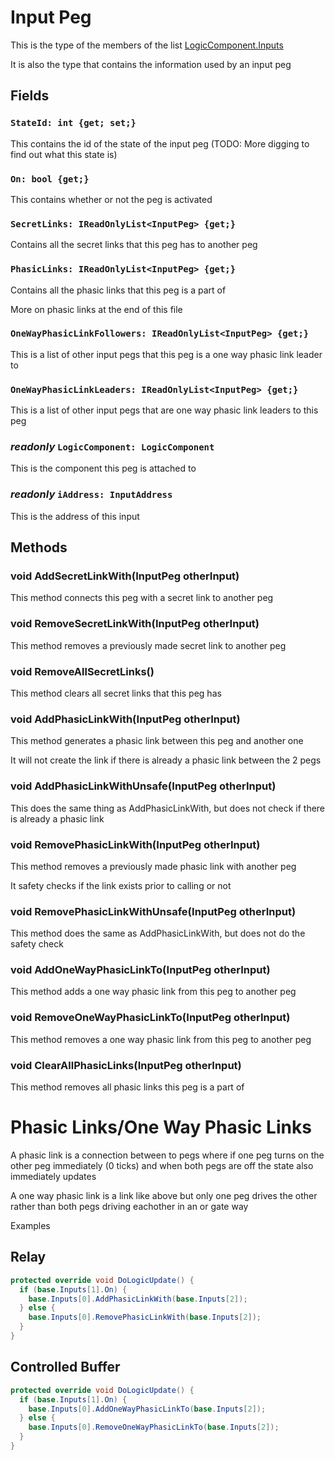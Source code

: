 # Input Peg
This is the type of the members of the list [LogicComponent.Inputs](CS-LogicComponent.md#Inputs)

It is also the type that contains the information used by an input peg
## Fields
### `StateId: int {get; set;}`
This contains the id of the state of the input peg (TODO: More digging to find out what this state is)
### `On: bool {get;}`
This contains whether or not the peg is activated
### `SecretLinks: IReadOnlyList<InputPeg> {get;}`
Contains all the secret links that this peg has to another peg
### `PhasicLinks: IReadOnlyList<InputPeg> {get;}`
Contains all the phasic links that this peg is a part of

More on phasic links at the end of this file
### `OneWayPhasicLinkFollowers: IReadOnlyList<InputPeg> {get;}`
This is a list of other input pegs that this peg is a one way phasic link leader to
### `OneWayPhasicLinkLeaders: IReadOnlyList<InputPeg> {get;}`
This is a list of other input pegs that are one way phasic link leaders to this peg
### *readonly* `LogicComponent: LogicComponent`
This is the component this peg is attached to
### *readonly* `iAddress: InputAddress`
This is the address of this input
## Methods
### void AddSecretLinkWith(InputPeg otherInput)
This method connects this peg with a secret link to another peg
### void RemoveSecretLinkWith(InputPeg otherInput)
This method removes a previously made secret link to another peg
### void RemoveAllSecretLinks()
This method clears all secret links that this peg has
### void AddPhasicLinkWith(InputPeg otherInput)
This method generates a phasic link between this peg and another one

It will not create the link if there is already a phasic link between the 2 pegs
### void AddPhasicLinkWithUnsafe(InputPeg otherInput)
This does the same thing as AddPhasicLinkWith, but does not check if there is already a phasic link
### void RemovePhasicLinkWith(InputPeg otherInput)
This method removes a previously made phasic link with another peg

It safety checks if the link exists prior to calling or not
### void RemovePhasicLinkWithUnsafe(InputPeg otherInput)
This method does the same as AddPhasicLinkWith, but does not do the safety check
### void AddOneWayPhasicLinkTo(InputPeg otherInput)
This method adds a one way phasic link from this peg to another peg
### void RemoveOneWayPhasicLinkTo(InputPeg otherInput)
This method removes a one way phasic link from this peg to another peg
### void ClearAllPhasicLinks(InputPeg otherInput)
This method removes all phasic links this peg is a part of
# Phasic Links/One Way Phasic Links
A phasic link is a connection between to pegs where if one peg turns on the other peg immediately (0 ticks) and when both pegs are off the state also immediately updates

A one way phasic link is a link like above but only one peg drives the other rather than both pegs driving eachother in an or gate way

Examples
## Relay
```cs
protected override void DoLogicUpdate() {
  if (base.Inputs[1].On) {
    base.Inputs[0].AddPhasicLinkWith(base.Inputs[2]);
  } else {
    base.Inputs[0].RemovePhasicLinkWith(base.Inputs[2]);
  }
}
```
## Controlled Buffer
```cs
protected override void DoLogicUpdate() {
  if (base.Inputs[1].On) {
    base.Inputs[0].AddOneWayPhasicLinkTo(base.Inputs[2]);
  } else {
    base.Inputs[0].RemoveOneWayPhasicLinkTo(base.Inputs[2]);
  }
}
```
